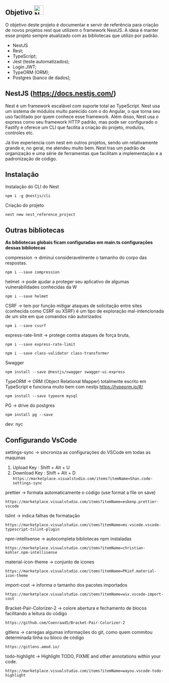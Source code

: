 ## Objetivo <img src="https://d33wubrfki0l68.cloudfront.net/49c2be6f2607b5c12dd27f8ecc8521723447975d/f05c5/logo-small.cbbeba89.svg" alt="NestJs" width="30px" height="30px">

O objetivo deste projeto é documentar e servir de referência para criação de novos projetos rest que utilizem o framework NestJS. A ideia é manter esse projeto sempre atualizado com as bibliotecas que utilizo por padrão.

- NestJS
- Rest;
- TypeScript;
- Jest (teste automatizados);
- Login JWT;
- TypeORM (ORM);
- Postgres (banco de dados);

## NestJS (https://docs.nestjs.com/)

Nest é um framework escalável com suporte total ao TypeScript. Nest usa um sistema de módulos muito parecido com o do Angular, o que torna seu uso facilitado por quem conhece esse framework. Além disso, Nest usa o express como seu framework HTTP padrão, mas pode ser configurado o Fastify e oferece um CLI que facilita a criação do projeto, modulos, controles etc.

Já tive experiencia com nest em outros projetos, sendo um relativamente grande e, no geral, me atendeu muito bem. Nest tras um padrão de organização e uma série de ferramentas que facilitam a implementação e a padronização de código.

## Instalação

Instalação do CLI do Nest

<!-- prettier-ignore -->
```npm i -g @nestjs/cli```

Criação do projeto

<!-- prettier-ignore -->
```nest new nest_reference_project```

## Outras bibliotecas

**As bibliotecas globais ficam configuradas em main.ts configurações dessas bibliotecas**

compression -> diminui consideravelmente o tamanho do corpo das respostas.

<!-- prettier-ignore -->
```npm i --save compression```

helmet -> pode ajudar a proteger seu aplicativo de algumas vulnerabilidades conhecidas da W

<!-- prettier-ignore -->
```npm i --save helmet```

CSRF -> tem por função mitigar ataques de solicitação entre sites (conhecida como CSRF ou XSRF) é um tipo de exploração mal-intencionada de um site em que comandos não autorizados

<!-- prettier-ignore -->
```npm i --save csurf```

express-rate-limit -> protege contra ataques de força bruta,

<!-- prettier-ignore -->
```npm i --save express-rate-limit```

<!-- prettier-ignore -->
```npm i --save class-validator class-transformer```

Swagger

<!-- prettier-ignore -->
```npm install --save @nestjs/swagger swagger-ui-express```

TypeORM -> ORM (Object Relational Mapper) totalmente escrito em TypeScript e funciona muito bem com nestjs
https://typeorm.io/#/

<!-- prettier-ignore -->
```npm install --save typeorm mysql```

PG -> drive do postgres

<!-- prettier-ignore -->
```npm install pg --save```

dev:
nyc

## Configurando VsCode

settings-sync -> sincroniza as configurações do VSCode em todas as maquinas

1. Upload Key : Shift + Alt + U
2. Download Key : Shift + Alt + D
   <!-- prettier-ignore -->
   ```https://marketplace.visualstudio.com/items?itemName=Shan.code-settings-sync```

prettier -> formata automaticamente o código (use format a file on save)

<!-- prettier-ignore -->
```https://marketplace.visualstudio.com/items?itemName=esbenp.prettier-vscode```

tslint -> indica falhas de formatação

<!-- prettier-ignore -->
```https://marketplace.visualstudio.com/items?itemName=ms-vscode.vscode-typescript-tslint-plugin```

npm-intellisense -> autocompleta bibliotecas npm instaladas

<!-- prettier-ignore -->
```https://marketplace.visualstudio.com/items?itemName=christian-kohler.npm-intellisense```

material-icon-theme -> conjunto de icones

<!-- prettier-ignore -->
```https://marketplace.visualstudio.com/items?itemName=PKief.material-icon-theme```

import-cost -> informa o tamanho dos pacotes importados

<!-- prettier-ignore -->
```https://marketplace.visualstudio.com/items?itemName=wix.vscode-import-cost```

Bracket-Pair-Colorizer-2 -> colore abertura e fechamento de blocos facilitando a leitura do código

<!-- prettier-ignore -->
```https://github.com/CoenraadS/Bracket-Pair-Colorizer-2```

gitlens -> carregas algumas informações do git, como quem commitou determinada linha ou bloco de código

<!-- prettier-ignore -->
```https://gitlens.amod.io/```

todo-highlight -> Highlight TODO, FIXME and other annotations within your code.

<!-- prettier-ignore -->
```https://marketplace.visualstudio.com/items?itemName=wayou.vscode-todo-highlight```
